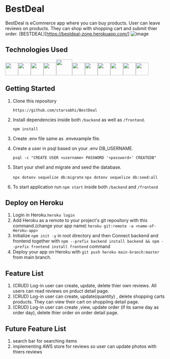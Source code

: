 # BestDeal

BestDeal is eCommerce app where you can buy products. User can leave reviews on products. They can shop with shopping cart and submit thier order.
(BESTDEAL)[https://bestdeal-zone.herokuapp.com/]
![image](https://user-images.githubusercontent.com/95883222/174149108-03cbc951-6a85-4143-9532-9893c4cf01a7.png)




## Technologies Used
<img src="https://camo.githubusercontent.com/27d0b117da00485c56d69aef0fa310a3f8a07abecc8aa15fa38c8b78526c60ac/68747470733a2f2f63646e2e6a7364656c6976722e6e65742f67682f64657669636f6e732f64657669636f6e2f69636f6e732f72656163742f72656163742d6f726967696e616c2e737667" height=40/><img src="https://raw.githubusercontent.com/reduxjs/redux/master/logo/logo.png" height=40/><img  src="https://cdn.jsdelivr.net/gh/devicons/devicon/icons/javascript/javascript-original.svg"  height=40/><img src="https://cdn.jsdelivr.net/gh/devicons/devicon/icons/nodejs/nodejs-plain-wordmark.svg" height=40/><img src="https://cdn.jsdelivr.net/gh/devicons/devicon/icons/express/express-original-wordmark.svg" height=50/><img  src="https://cdn.jsdelivr.net/gh/devicons/devicon/icons/postgresql/postgresql-original.svg"  height=40/><img  src="https://cdn.jsdelivr.net/gh/devicons/devicon/icons/sequelize/sequelize-original.svg"  height=40/><img  src="https://cdn.jsdelivr.net/gh/devicons/devicon/icons/css3/css3-original.svg"  height=40/><img  src="https://cdn.jsdelivr.net/gh/devicons/devicon/icons/html5/html5-original.svg"  height=40/><img  src="https://cdn.jsdelivr.net/gh/devicons/devicon/icons/git/git-original.svg"  height=40/><img  src="https://cdn.jsdelivr.net/gh/devicons/devicon/icons/vscode/vscode-original.svg"  height=40/>

## Getting Started
1. Clone this repository

   `https://github.com/starsabhi/BestDeal`

2. Install dependencies inside both `/backend` as well as `/frontend`.

   `npm install`

3. Create .env file same as .envexample file.
4. Create a user in psql based on your .env DB_USERNAME.
  
    `psql -c "CREATE USER <username> PASSWORD '<password>' CREATEDB"`

5. Start your shell and migrate and seed the database.   

    `npx dotenv sequelize db:migrate`
    `npx dotenv sequelize db:seed:all`
6. To start application run `npm start` inside both `/backend` and `/frontend`   


## Deploy on Heroku
1. Login in Heroku.`heroku login` 
2. Add Heroku as a remote to your project's git repository with this command.(change your app name)
   `heroku git:remote -a <name-of-Heroku-app>`
3. Initialize `npm init -y` in root directory and then Connect backend and frontend together with `npm --prefix backend install backend && npm --prefix frontend install frontend` command   
4. Deploy your app on Heroku with `git push heroku main-branch:master` from main branch.

## Feature List
1. (CRUD) Log-in user can create, update, delete thier own reviews. All users can read reviews on prduct detail page.
2. (CRUD) Log-in user can create, update(quantity) , delete shopping carts products. They can view their cart on shoppiing detail page. 
3. (CRUD) Log-in user can create ,view, update order (if its same day as order day), delete thier order on order detail page.


## Future Feature List
1. search bar for searching items
2. implementing AWS store for reviews so user can update photos with thiers reviews
